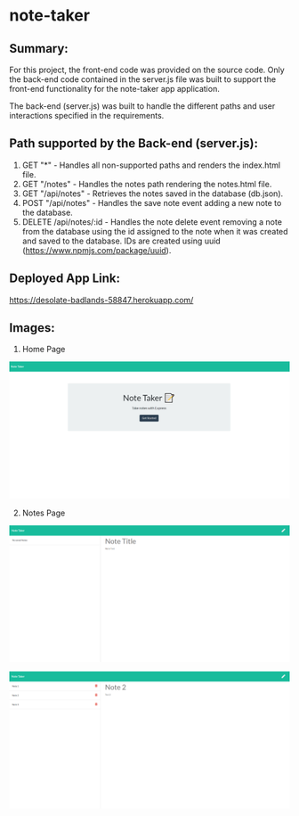 # note-taker

## Summary:

For this project, the front-end code was provided on the source code. Only the back-end code contained in the server.js file was built to support the front-end functionality for the note-taker app application.

The back-end (server.js) was built to handle the different paths and user interactions specified in the requirements.

## Path supported by the Back-end (server.js):

1. GET "*" - Handles all non-supported paths and renders the index.html file.
2. GET "/notes" - Handles the notes path rendering the notes.html file.
3. GET "/api/notes" - Retrieves the notes saved in the database (db.json).
4. POST "/api/notes" - Handles the save note event adding a new note to the database.
5. DELETE /api/notes/:id - Handles the note delete event removing a note from the database using the id assigned to the note when it was created and saved to the database. IDs are created using uuid (https://www.npmjs.com/package/uuid).

## Deployed App Link:

https://desolate-badlands-58847.herokuapp.com/

## Images:

1. Home Page

![](public/assets/images/home-page.png)

2. Notes Page

![](public/assets/images/empty-notes-page.png)

![](public/assets/images/saved-notes-page.png)
